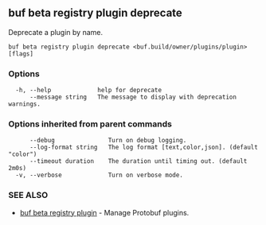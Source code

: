 ## buf beta registry plugin deprecate

Deprecate a plugin by name.

```
buf beta registry plugin deprecate <buf.build/owner/plugins/plugin> [flags]
```

### Options

```
  -h, --help             help for deprecate
      --message string   The message to display with deprecation warnings.
```

### Options inherited from parent commands

```
      --debug               Turn on debug logging.
      --log-format string   The log format [text,color,json]. (default "color")
      --timeout duration    The duration until timing out. (default 2m0s)
  -v, --verbose             Turn on verbose mode.
```

### SEE ALSO

* [buf beta registry plugin](buf-beta-registry-plugin.md)	 - Manage Protobuf plugins.
